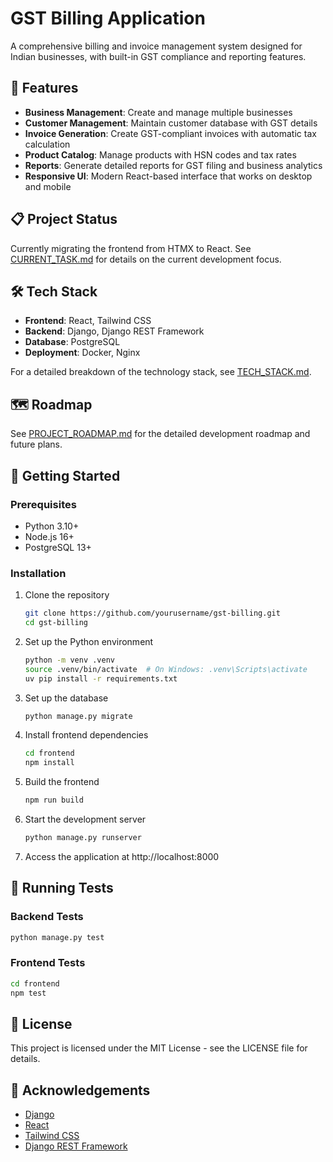 # GST Billing Application

A comprehensive billing and invoice management system designed for Indian businesses, with built-in GST compliance and reporting features.

## 🚀 Features

- **Business Management**: Create and manage multiple businesses
- **Customer Management**: Maintain customer database with GST details
- **Invoice Generation**: Create GST-compliant invoices with automatic tax calculation
- **Product Catalog**: Manage products with HSN codes and tax rates
- **Reports**: Generate detailed reports for GST filing and business analytics
- **Responsive UI**: Modern React-based interface that works on desktop and mobile

## 📋 Project Status

Currently migrating the frontend from HTMX to React. See [CURRENT_TASK.md](CURRENT_TASK.md) for details on the current development focus.

## 🛠️ Tech Stack

- **Frontend**: React, Tailwind CSS
- **Backend**: Django, Django REST Framework
- **Database**: PostgreSQL
- **Deployment**: Docker, Nginx

For a detailed breakdown of the technology stack, see [TECH_STACK.md](TECH_STACK.md).

## 🗺️ Roadmap

See [PROJECT_ROADMAP.md](PROJECT_ROADMAP.md) for the detailed development roadmap and future plans.

## 🚀 Getting Started

### Prerequisites

- Python 3.10+
- Node.js 16+
- PostgreSQL 13+

### Installation

1. Clone the repository
   ```bash
   git clone https://github.com/yourusername/gst-billing.git
   cd gst-billing
   ```

2. Set up the Python environment
   ```bash
   python -m venv .venv
   source .venv/bin/activate  # On Windows: .venv\Scripts\activate
   uv pip install -r requirements.txt
   ```

3. Set up the database
   ```bash
   python manage.py migrate
   ```

4. Install frontend dependencies
   ```bash
   cd frontend
   npm install
   ```

5. Build the frontend
   ```bash
   npm run build
   ```

6. Start the development server
   ```bash
   python manage.py runserver
   ```

7. Access the application at http://localhost:8000

## 🧪 Running Tests

### Backend Tests
```bash
python manage.py test
```

### Frontend Tests
```bash
cd frontend
npm test
```

## 📝 License

This project is licensed under the MIT License - see the LICENSE file for details.

## 🙏 Acknowledgements

- [Django](https://www.djangoproject.com/)
- [React](https://reactjs.org/)
- [Tailwind CSS](https://tailwindcss.com/)
- [Django REST Framework](https://www.django-rest-framework.org/)
